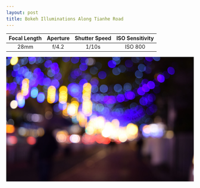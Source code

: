 ```yaml
---
layout: post
title: Bokeh Illuminations Along Tianhe Road
---
```


| Focal Length | Aperture | Shutter Speed | ISO Sensitivity |
|:------------:|:--------:|:-------------:|:---------------:|
| 28mm         | f/4.2    | 1/10s         | ISO 800         |

![Bokeh Illuminations Along Tianhe Road](https://github.com/comacros/comacros.github.io/raw/master/images/DSC_0275.JPG)